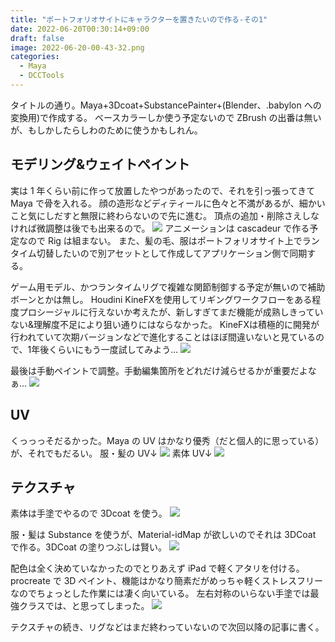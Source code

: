 ```yaml
---
title: "ポートフォリオサイトにキャラクターを置きたいので作る-その1"
date: 2022-06-20T00:30:14+09:00
draft: false
image: 2022-06-20-00-43-32.png
categories:
  - Maya
  - DCCTools
---
```


タイトルの通り。Maya+3Dcoat+SubstancePainter+(Blender、.babylon への変換用)で作成する。
ベースカラーしか使う予定ないので ZBrush の出番は無いが、もしかしたらしわのために使うかもしれん。

## モデリング&ウェイトペイント

実は 1 年くらい前に作って放置したやつがあったので、それを引っ張ってきて Maya で骨を入れる。
顔の造形などディティールに色々と不満があるが、細かいこと気にしだすと無限に終わらないので先に進む。
頂点の追加・削除さえしなければ微調整は後でも出来るので。
![](2022-06-20-00-11-04.png)
アニメーションは cascadeur で作る予定なので Rig は組まない。
また、髪の毛、服はポートフォリオサイト上でランタイム切替したいので別アセットとして作成してアプリケーション側で同期する。


ゲーム用モデル、かつランタイムリグで複雑な関節制御する予定が無いので補助ボーンとかは無し。
Houdini KineFXを使用してリギングワークフローをある程度プロシージャルに行えないか考えたが、新しすぎてまだ機能が成熟しきっていない&理解度不足により狙い通りにはならなかった。
KineFXは積極的に開発が行われていて次期バージョンなどで進化することはほぼ間違いないと見ているので、1年後くらいにもう一度試してみよう...
![](2023-01-19-03-40-04.png)

最後は手動ペイントで調整。手動編集箇所をどれだけ減らせるかが重要だよなぁ...
![](2022-06-20-00-15-49.png)

## UV

くっっっそだるかった。Maya の UV はかなり優秀（だと個人的に思っている）が、それでもだるい。
服・髪の UV↓
![](2022-06-20-00-19-25.png)
素体 UV↓
![](2022-06-20-00-35-15.png)

## テクスチャ

素体は手塗でやるので 3Dcoat を使う。
![](2022-06-19-23-53-05.png)

服・髪は Substance を使うが、Material-idMap が欲しいのでそれは 3DCoat で作る。3DCoat の塗りつぶしは賢い。
![](2022-06-19-23-46-25.png)

配色は全く決めていなかったのでとりあえず iPad で軽くアタリを付ける。
procreate で 3D ペイント、機能はかなり簡素だがめっちゃ軽くストレスフリーなのでちょっとした作業には凄く向いている。
左右対称のいらない手塗では最強クラスでは、と思ってしまった。
![](2022-06-20-00-26-15.png)

テクスチャの続き、リグなどはまだ終わっていないので次回以降の記事に書く。
